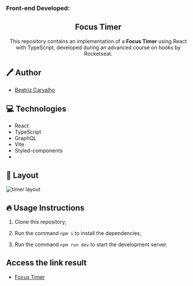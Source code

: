 ### Front-end Developed:
<h2 align="center">
  Focus Timer
</h2>

<p align="center">This repository contains an implementation of a  <strong>Focus Timer</strong> using React with TypeScript, developed during an advanced course on hooks by Rocketseat. </p>

## 🖊️ Author

- [Beatriz Carvalho](https://github.com/BiaCarvalhoCavalieri)

## 💻 Technologies

- React
- TypeScript
- GraphQL
- Vite
- Styled-components
-

## 🎨 Layout
  <img alt="timer layout" src="https://imgur.com/a/rwA9i8k">

## 🔥 Usage Instructions

1. Clone this repository;

2. Run the command `npm i` to install the dependencies;

3. Run the command `npm run dev` to start the development server.


## Access the link result
- [Focus Timer]()


